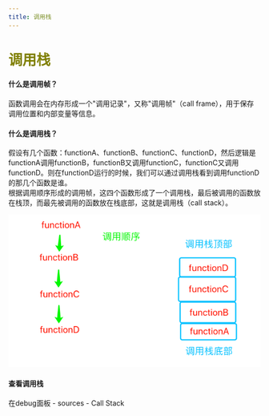 ```yaml
---
title: 调用栈
---  
```


# <font color="#808000">调用栈</font>   

#### 什么是调用帧？  

函数调用会在内存形成一个"调用记录"，又称"调用帧"（call frame），用于保存调用位置和内部变量等信息。

#### 什么是调用栈？  

假设有几个函数：functionA、functionB、functionC、functionD，然后逻辑是functionA调用functionB，functionB又调用functionC，functionC又调用functionD。则在functionD运行的时候，我们可以通过调用栈看到调用functionD的那几个函数是谁。  
根据调用顺序形成的调用帧，这四个函数形成了一个调用栈，最后被调用的函数放在栈顶，而最先被调用的函数放在栈底部，这就是调用栈（call stack）。  

![调用顺序和调用栈](../.vuepress/public/imgs/CallStack.png)   

#### 查看调用栈  

在debug面板 - sources - Call Stack
